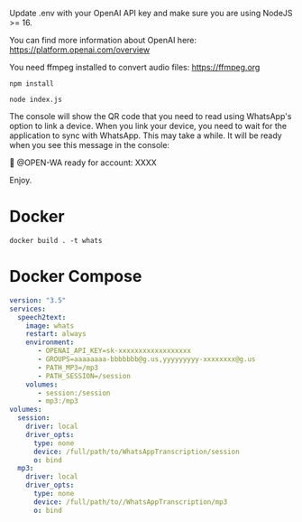 Update .env with your OpenAI API key and make sure you are using NodeJS >= 16.

You can find more information about OpenAI here: https://platform.openai.com/overview

You need ffmpeg installed to convert audio files: https://ffmpeg.org

`npm install`

`node index.js`

The console will show the QR code that you need to read using WhatsApp's option to link a device.
When you link your device, you need to wait for the application to sync with WhatsApp. This may take a while.
It will be ready when you see this message in the console:

🚀 @OPEN-WA ready for account: XXXX

Enjoy.

# Docker
```shell
docker build . -t whats
```
# Docker Compose
```yaml
version: "3.5"
services:
  speech2text:
    image: whats
    restart: always
    environment:
       - OPENAI_API_KEY=sk-xxxxxxxxxxxxxxxxxx
       - GROUPS=aaaaaaaa-bbbbbbb@g.us,yyyyyyyyy-xxxxxxxx@g.us
       - PATH_MP3=/mp3
       - PATH_SESSION=/session
    volumes:
       - session:/session
       - mp3:/mp3
volumes:
  session:
    driver: local
    driver_opts:
      type: none
      device: /full/path/to/WhatsAppTranscription/session
      o: bind
  mp3:
    driver: local
    driver_opts:
      type: none
      device: /full/path/to//WhatsAppTranscription/mp3
      o: bind
```
